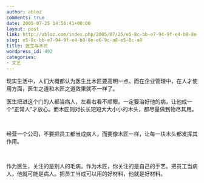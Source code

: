 ```yaml
---
author: abloz
comments: true
date: 2005-07-25 14:56:41+00:00
layout: post
link: http://abloz.com/index.php/2005/07/25/e5-8c-bb-e7-94-9f-e4-b8-8e-e6-9c-a8-e5-8c-a0/
slug: e5-8c-bb-e7-94-9f-e4-b8-8e-e6-9c-a8-e5-8c-a0
title: 医生与木匠
wordpress_id: 492
categories:
- 文艺
---
```


现实生活中，人们大概都认为医生比木匠要高明一点。而在企业管理中，在人才使用方面，医生之道和木匠之道效果就不一样了。




医生把进这个门的人都当病人，左看右看不顺眼。一定要治好他的病，让他成一个“正常人”才放心。而木匠则对长长短短大大小小的木头，都尽量做到物尽其用。




 




经营一个公司，不要把员工都当成病人，而要像木匠一样，让每一块木头都发挥其作用。




 




作为医生，关注的是别人的毛病。作为木匠，你关注的是自己的手艺。把员工当病人，他就可能是病人。把员工当成可以用的好材料，他就是好材料。
